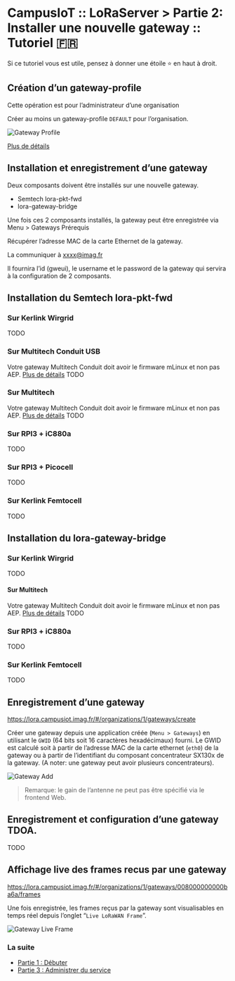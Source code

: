 # CampusIoT :: LoRaServer > Partie 2: Installer une nouvelle gateway :: Tutoriel :fr:

Si ce tutoriel vous est utile, pensez à donner une étoile :star: en haut à droit.

## Création d’un gateway-profile
Cette opération est pour l’administrateur d’une organisation

Créer au moins un gateway-profile `DEFAULT` pour l’organisation.

![Gateway Profile](images/gateway-profile-add.png)

[Plus de détails](https://www.loraserver.io/lora-app-server/use/gateways/)

## Installation et enregistrement d’une gateway
Deux composants doivent être installés sur une nouvelle gateway.
* Semtech lora-pkt-fwd
* lora-gateway-bridge

Une fois ces 2 composants installés, la gateway peut être enregistrée via Menu > Gateways
Prérequis

Récupérer l’adresse MAC de la carte Ethernet de la gateway.

La communiquer à xxxx@imag.fr

Il fournira l’id (gweui), le username et le password de la gateway qui servira à la configuration de 2 composants.
## Installation du Semtech lora-pkt-fwd
### Sur Kerlink Wirgrid
TODO

### Sur Multitech Conduit USB
Votre gateway Multitech Conduit doit avoir le firmware mLinux et non pas AEP. [Plus de détails](http://www.multitech.net/developer/software/mlinux/using-mlinux/flashing-mlinux-firmware-for-conduit/)
TODO
### Sur Multitech
Votre gateway Multitech Conduit doit avoir le firmware mLinux et non pas AEP. [Plus de détails](http://www.multitech.net/developer/software/mlinux/using-mlinux/flashing-mlinux-firmware-for-conduit/)
TODO
### Sur RPI3 + iC880a
TODO
### Sur RPI3 + Picocell
TODO
### Sur Kerlink Femtocell
TODO

## Installation du lora-gateway-bridge
### Sur Kerlink Wirgrid
TODO

#### Sur Multitech
Votre gateway Multitech Conduit doit avoir le firmware mLinux et non pas AEP. [Plus de détails](http://www.multitech.net/developer/software/mlinux/using-mlinux/flashing-mlinux-firmware-for-conduit/)
TODO

### Sur RPI3 + iC880a
TODO

### Sur Kerlink Femtocell
TODO

## Enregistrement d’une gateway
https://lora.campusiot.imag.fr/#/organizations/1/gateways/create

Créer une gateway depuis une application créée (`Menu > Gateways`) en utilisant le `GWID` (64 bits soit 16 caractères hexadécimaux) fourni. Le GWID est calculé soit à partir de l’adresse MAC de la carte ethernet (`eth0`) de la gateway ou à partir de l’identifiant du composant concentrateur SX130x de la gateway. (A noter: une gateway peut avoir plusieurs concentrateurs).

![Gateway Add](images/gateway-add.png)

> Remarque: le gain de l’antenne ne peut pas être spécifié via le frontend Web.

## Enregistrement et configuration d’une gateway TDOA.
TODO

## Affichage live des frames recus par une gateway

https://lora.campusiot.imag.fr/#/organizations/1/gateways/008000000000ba6a/frames

Une fois enregistrée, les frames reçus par la gateway sont visualisables en temps réel  depuis l’onglet “`Live LoRaWAN Frame`”.

![Gateway Live Frame](images/gateway-live.png)

### La suite
* [Partie 1 : Débuter](./README.md)
* [Partie 3 : Administrer du service](./README-admin.md)
